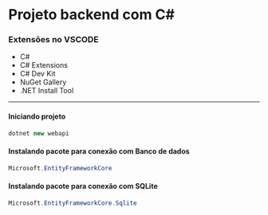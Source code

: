 # Projeto backend com C#

### Extensões no VSCODE

- C#
- C# Extensions
- C# Dev Kit
- NuGet Gallery
- .NET Install Tool

---

#### Iniciando projeto
```c#
dotnet new webapi
```

#### Instalando pacote para conexão com Banco de dados
```c#
Microsoft.EntityFrameworkCore
```

#### Instalando pacote para conexão com SQLite
```c#
Microsoft.EntityFrameworkCore.Sqlite
```
